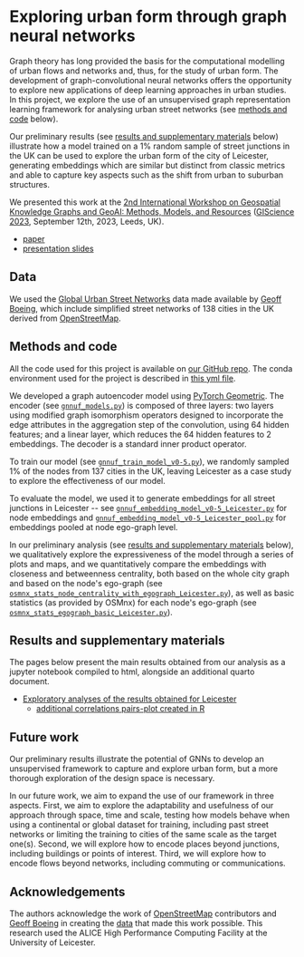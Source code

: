 # Exploring urban form through graph neural networks

Graph theory has long provided the basis for the computational modelling of urban flows and networks and, thus, for the study of urban form. The development of graph-convolutional neural networks offers the opportunity to explore new applications of deep learning approaches in urban studies. In this project, we explore the use of an unsupervised graph representation learning framework for analysing urban street networks (see [methods and code](#methods-code) below). 

Our preliminary results (see [results and supplementary materials](#results-supplementary) below) illustrate how a model trained on a 1% random sample of street junctions in the UK can be used to explore the urban form of the city of Leicester, generating embeddings which are similar but distinct from classic metrics and able to capture key aspects such as the shift from urban to suburban structures. 


We presented this work at the [2nd International Workshop on Geospatial Knowledge Graphs and GeoAI: Methods, Models, and Resources](https://geokg-geoai2023.github.io/) ([GIScience 2023](https://giscience2023.github.io/), September 12th, 2023, Leeds, UK).

- [paper](https://github.com/sdesabbata/gnn-urban-form/blob/main/papers/GeoKG-GeoAI_at_GIScience2023/learning-urban-form-through-unsupervised-GNN_DeSabbata-et-al_geokg-geoai2023_camera-ready.pdf)
- [presentation slides](https://sdesabbata.github.io/gnn-urban-form/slides/geokg-geoai2023/learning-urban-form-gnn.html)


## Data 

We used the [Global Urban Street Networks](https://dataverse.harvard.edu/dataverse/global-urban-street-networks/) data made available by [Geoff Boeing](https://geoffboeing.com/), which include simplified street networks of 138 cities in the UK derived from [OpenStreetMap](https://www.openstreetmap.org/#map=12/52.6334/-1.1076). 



## Methods and code

All the code used for this project is available on [our GitHub repo](https://github.com/sdesabbata/gnn-urban-form). The conda environment used for the project is described in [this yml file](https://github.com/sdesabbata/gnn-urban-form/blob/main/utils/conda-env_gnn-urban-form.yml).

We developed a graph autoencoder model using [PyTorch Geometric](https://pytorch-geometric.readthedocs.io/en/latest/). The encoder (see [`gnnuf_models.py`](https://github.com/sdesabbata/gnn-urban-form/blob/main/code/gnnuf_models.py)) is composed of three layers: two layers using modified graph isomorphism operators designed to incorporate the edge attributes in the aggregation step of the convolution, using 64 hidden features; and a linear layer, which reduces the 64 hidden features to 2 embeddings.  The decoder is a standard inner product operator. 

To train our model (see [`gnnuf_train_model_v0-5.py`](https://github.com/sdesabbata/gnn-urban-form/blob/main/code/gnnuf_train_model_v0-5.py)), we randomly sampled 1\% of the nodes from 137 cities in the UK, leaving Leicester as a case study to explore the effectiveness of our model.

To evaluate the model, we used it to generate embeddings for all street junctions in Leicester -- see [`gnnuf_embedding_model_v0-5_Leicester.py`](https://github.com/sdesabbata/gnn-urban-form/blob/main/code/gnnuf_embedding_model_v0-5_Leicester.py) for node embeddings and [`gnnuf_embedding_model_v0-5_Leicester_pool.py`](https://github.com/sdesabbata/gnn-urban-form/blob/main/code/gnnuf_embedding_model_v0-5_Leicester_pool.py) for embeddings pooled at node ego-graph level. 

In our preliminary analysis (see [results and supplementary materials](#results-supplementary) below), we qualitatively explore the expressiveness of the model through a series of plots and maps, and we quantitatively compare the embeddings with closeness and betweenness centrality, both based on the whole city graph and based on the node's ego-graph (see [`osmnx_stats_node_centrality_with_egograph_Leicester.py`](https://github.com/sdesabbata/gnn-urban-form/blob/main/code/osmnx_stats_node_centrality_with_egograph_Leicester.py)), as well as basic statistics (as provided by OSMnx) for each node's ego-graph (see [`osmnx_stats_egograph_basic_Leicester.py`](https://github.com/sdesabbata/gnn-urban-form/blob/main/code/osmnx_stats_egograph_basic_Leicester.py)).



## Results and supplementary materials

The pages below present the main results obtained from our analysis as a jupyter notebook compiled to html, alongside an additional quarto document.

- [Exploratory analyses of the results obtained for Leicester](https://sdesabbata.github.io/gnn-urban-form/gnnuf_exploratory_analysis_v0-5-emb_Leicester.html)
  - [additional correlations pairs-plot created in R](https://sdesabbata.github.io/gnn-urban-form/gnnuf_exploratory_analysis_v0-5-emb_Leicester_correlations.html)



## Future work

Our preliminary results illustrate the potential of GNNs to develop an unsupervised framework to capture and explore urban form, but a more thorough exploration of the design space is necessary.

In our future work, we aim to expand the use of our framework in three aspects. First, we aim to explore the adaptability and usefulness of our approach through space, time and scale, testing how models behave when using a continental or global dataset for training, including past street networks  or limiting the training to cities of the same scale as the target one(s). Second, we will explore how to encode places beyond junctions, including buildings or points of interest. Third, we will explore how to encode flows beyond networks, including commuting or communications.



## Acknowledgements

The authors acknowledge the work of [OpenStreetMap](https://www.openstreetmap.org/#map=12/52.6334/-1.1076) contributors and [Geoff Boeing](https://geoffboeing.com/) in creating the [data](https://dataverse.harvard.edu/dataverse/global-urban-street-networks/) that made this work possible. This research used the ALICE High Performance Computing Facility at the University of Leicester.
